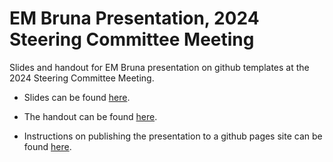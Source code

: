 # EM Bruna Presentation, 2024 Steering Committee Meeting

Slides and handout for EM Bruna presentation on github templates at the 2024 Steering Committee Meeting.


- Slides can be found [here](https://herbvar-network.github.io/bruna_str_cmte_2024/herbvar_slides.html).

- The handout can be found [here](https://github.com/HerbVar-Network/bruna_str_cmte_2024/blob/main/docs/eb_2024_pi_mtg_tutorial.pdf).


- Instructions on publishing the presentation to a github pages site can be found [here](https://quarto.org/docs/publishing/github-pages.html). 
